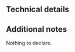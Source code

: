 ## Technical details
<!-- Describe the motivation and scope of your changes…  -->

## Additional notes
<!-- Anything to declare for code review? -->
Nothing to declare.
